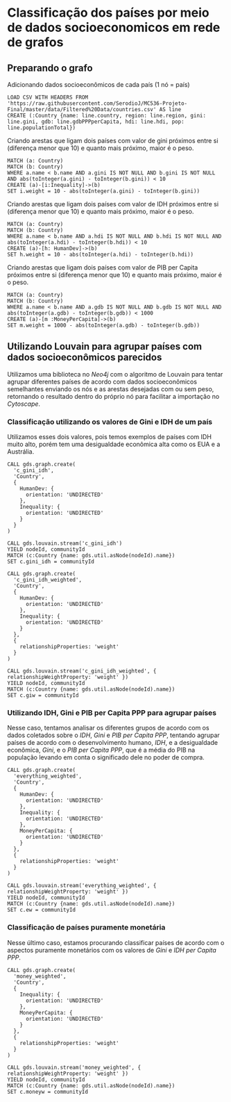 # Classificação dos países por meio de dados socioeconomicos em rede de grafos

## Preparando o grafo

Adicionando dados socioeconômicos de cada país (1 nó = país)
~~~cypher
LOAD CSV WITH HEADERS FROM 'https://raw.githubusercontent.com/SerodioJ/MC536-Projeto-Final/master/data/Filtered%20Data/countries.csv' AS line
CREATE (:Country {name: line.country, region: line.region, gini: line.gini, gdb: line.gdbPPPperCapita, hdi: line.hdi, pop: line.populationTotal})
~~~

Criando arestas que ligam dois países com valor de gini próximos entre si (diferença menor que 10) e quanto mais próximo, maior é o peso.
~~~cypher
MATCH (a: Country)
MATCH (b: Country)
WHERE a.name < b.name AND a.gini IS NOT NULL AND b.gini IS NOT NULL AND abs(toInteger(a.gini) - toInteger(b.gini)) < 10
CREATE (a)-[i:Inequality]->(b)
SET i.weight = 10 - abs(toInteger(a.gini) - toInteger(b.gini))
~~~

Criando arestas que ligam dois países com valor de IDH próximos entre si (diferença menor que 10) e quanto mais próximo, maior é o peso.
~~~cypher
MATCH (a: Country)
MATCH (b: Country)
WHERE a.name < b.name AND a.hdi IS NOT NULL AND b.hdi IS NOT NULL AND abs(toInteger(a.hdi) - toInteger(b.hdi)) < 10
CREATE (a)-[h: HumanDev]->(b)
SET h.weight = 10 - abs(toInteger(a.hdi) - toInteger(b.hdi))
~~~

Criando arestas que ligam dois países com valor de PIB per Capita próximos entre si (diferença menor que 10) e quanto mais próximo, maior é o peso.
~~~cypher
MATCH (a: Country)
MATCH (b: Country)
WHERE a.name < b.name AND a.gdb IS NOT NULL AND b.gdb IS NOT NULL AND abs(toInteger(a.gdb) - toInteger(b.gdb)) < 1000
CREATE (a)-[m :MoneyPerCapita]->(b)
SET m.weight = 1000 - abs(toInteger(a.gdb) - toInteger(b.gdb))
~~~


## Utilizando Louvain para agrupar países com dados socioeconômicos parecidos

Utilizamos uma biblioteca no *Neo4j* com o algoritmo de Louvain para tentar agrupar diferentes países de acordo com dados socioeconômicos semelhantes enviando os nós e as arestas desejadas com ou sem peso, retornando o resultado dentro do próprio nó para facilitar a importação no *Cytoscape*.

### Classificação utilizando os valores de Gini e IDH de um país

Utilizamos esses dois valores, pois temos exemplos de países com IDH muito alto, porém tem uma desigualdade econômica alta como os EUA e a Austrália. 

~~~cypher
CALL gds.graph.create(
  'c_gini_idh',
  'Country',
  {
    HumanDev: {
      orientation: 'UNDIRECTED'
    },
    Inequality: {
      orientation: 'UNDIRECTED'
    }
  }
)

CALL gds.louvain.stream('c_gini_idh')
YIELD nodeId, communityId
MATCH (c:Country {name: gds.util.asNode(nodeId).name})
SET c.gini_idh = communityId
~~~

~~~cypher
CALL gds.graph.create(
  'c_gini_idh_weighted',
  'Country',
  {
    HumanDev: {
      orientation: 'UNDIRECTED'
    },
    Inequality: {
      orientation: 'UNDIRECTED'
    }
  },
  {
    relationshipProperties: 'weight'
  }
)

CALL gds.louvain.stream('c_gini_idh_weighted', { relationshipWeightProperty: 'weight' })
YIELD nodeId, communityId
MATCH (c:Country {name: gds.util.asNode(nodeId).name})
SET c.giw = communityId
~~~

### Utilizando IDH, Gini e PIB per Capita PPP para agrupar países

Nesse caso, tentamos analisar os diferentes grupos de acordo com os dados coletados sobre o *IDH*, *Gini* e *PIB per Capita PPP*, tentando agrupar países de acordo com o desenvolvimento humano, *IDH*, e a desigualdade econômica, *Gini*, e o *PIB per Capita PPP*, que é a média do PIB na população levando em conta o significado dele no poder de compra.

~~~cypher
CALL gds.graph.create(
  'everything_weighted',
  'Country',
  {
    HumanDev: {
      orientation: 'UNDIRECTED'
    },
    Inequality: {
      orientation: 'UNDIRECTED'
    },
    MoneyPerCapita: {
      orientation: 'UNDIRECTED'
    }
  },
  {
    relationshipProperties: 'weight'
  }
)

CALL gds.louvain.stream('everything_weighted', { relationshipWeightProperty: 'weight' })
YIELD nodeId, communityId
MATCH (c:Country {name: gds.util.asNode(nodeId).name})
SET c.ew = communityId
~~~

### Classificação de países puramente monetária

Nesse último caso, estamos procurando classificar países de acordo com o aspectos puramente monetários com os valores de *Gini* e *IDH per Capita PPP*. 

~~~cypher
CALL gds.graph.create(
  'money_weighted',
  'Country',
  {
    Inequality: {
      orientation: 'UNDIRECTED'
    },
    MoneyPerCapita: {
      orientation: 'UNDIRECTED'
    }
  },
  {
    relationshipProperties: 'weight'
  }
)

CALL gds.louvain.stream('money_weighted', { relationshipWeightProperty: 'weight' })
YIELD nodeId, communityId
MATCH (c:Country {name: gds.util.asNode(nodeId).name})
SET c.moneyw = communityId
~~~